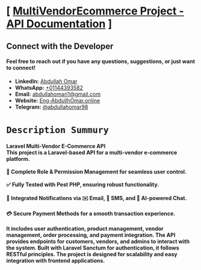 # [ [MultiVendorEcommerce Project - API Documentation](#) ]

## Connect with the Developer

#### Feel free to reach out if you have any questions, suggestions, or just want to connect!

- **LinkedIn:** [Abdullah Omar](https://www.linkedin.com/in/abdullah-omar-81196420a?utm_source=share&utm_campaign=share_via&utm_content=profile&utm_medium=android_app)
- **WhatsApp:** [+01144393582](https://wa.me/01144393582)
- **Email:** [abdullahomarj1@gmail.com](abdullahomarj1@gmail.com)
- **Website:** [Eng-AbdullhOmar.online](https://www.eng-abdullahomar.online)
- **Telegram:** [@abdullahomar98](https://t.me/abdullahomar98)


# ``Description Summury``
#### Laravel Multi-Vendor E-Commerce API <br> This project is a Laravel-based API for a multi-vendor e-commerce platform. <br><br>🚀 Complete Role & Permission Management for seamless user control.<br><br>✅ Fully Tested with Pest PHP, ensuring robust functionality. <br><br> 🔔 Integrated Notifications via ✉️ Email, 📩 SMS, and 🤖 AI-powered Chat. <br><br> 💳 Secure Payment Methods for a smooth transaction experience.<br><br> It includes user authentication, product management, vendor management, order processing, and payment integration. The API provides endpoints for customers, vendors, and admins to interact with the system. Built with Laravel Sanctum for authentication, it follows RESTful principles. The project is designed for scalability and easy integration with frontend applications.
